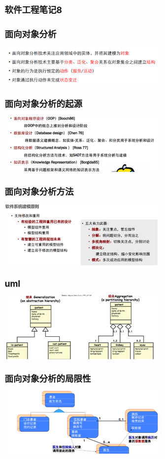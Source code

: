 # 软件工程笔记8


# 面向对象分析
![](1.png)

# 面向对象分析的起源
![](2.png)

# 面向对象分析方法
![](3.png)


# uml
![](4.png)


# 面向对象分析的局限性

![](5.png)
